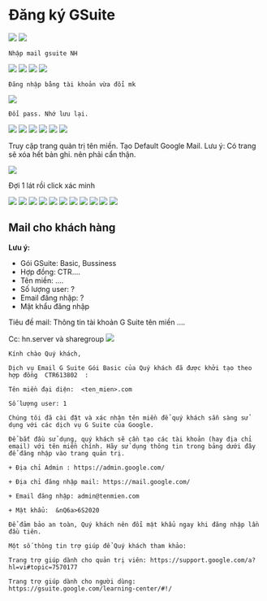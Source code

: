 # Đăng ký GSuite


<img src="https://i.imgur.com/chuat1W.png">

<img src="https://i.imgur.com/4QRZa4A.png">

    Nhập mail gsuite NH

<img src="https://i.imgur.com/FjUyFMw.png">

<img src="https://i.imgur.com/a3chDCs.png">

<img src="https://i.imgur.com/2Sspc8d.png">

<img src="https://i.imgur.com/PLcAnOR.png">

    Đăng nhập bằng tài khoản vừa đổi mk

<img src="https://i.imgur.com/Dl0lMJL.png">

    Đổi pass. Nhớ lưu lại.

<img src="https://i.imgur.com/Ehwjjhk.png">

<img src="https://i.imgur.com/lnRteGE.png">

<img src="https://i.imgur.com/9awS3h0.png">

<img src="https://i.imgur.com/fHZvR1M.png">

<img src="https://i.imgur.com/W830bH7.png">

<img src="https://i.imgur.com/EaFlbXC.png">


Truy cập trang quản trị tên miền. Tạo Default Google Mail.
Lưu ý: Có trang sẽ xóa hết bản ghi. nên phải cẩn thận.

<img src="https://i.imgur.com/2L0kbbM.png">

Đợi 1 lát rồi click xác minh

<img src="https://i.imgur.com/phs3mN7.png">

<img src="https://i.imgur.com/4J2ergC.png">

<img src="https://i.imgur.com/3G5XlzW.png">

<img src="https://i.imgur.com/GR9V35H.png">

<img src="https://i.imgur.com/NEYQFtY.png">

<img src="https://i.imgur.com/KyypGgT.png">

<img src="https://i.imgur.com/au3IwDs.png">

<img src="https://i.imgur.com/rHfXwuE.png">

<img src="https://i.imgur.com/poNcB4A.png">

<img src="https://i.imgur.com/xl6w5Y7.png">

<img src="https://i.imgur.com/yMwjXYk.png">


## Mail cho khách hàng
**Lưu ý:**
- Gói GSuite: Basic, Bussiness
- Hợp đồng: CTR....
- Tên miền: ....
- Số lượng user: ?
- Email đăng nhập: ?
- Mật khẩu đăng nhập


Tiêu đề mail: Thông tin tài khoản G Suite tên miền ....

Cc: hn.server và sharegroup
<img src="https://i.imgur.com/W437UDU.png">

```
Kính chào Quý khách,

Dịch vụ Email G Suite Gói Basic của Quý khách đã được khởi tạo theo hợp đồng  CTR613802  : 

Tên miền đại diện:  <ten_mien>.com

Số lượng user: 1

Chúng tôi đã cài đặt và xác nhận tên miền để quý khách sẵn sàng sử dụng với các dịch vụ G Suite của Google.

Để bắt đầu sử dụng, quý khách sẽ cần tạo các tài khoản (hay địa chỉ email) với tên miền chính. Hãy sử dụng thông tin trong bảng dưới đây để đăng nhập vào trang quản trị.

+ Địa chỉ Admin : https://admin.google.com/

+ Địa chỉ đăng nhập mail: https://mail.google.com/

+ Email đăng nhập: admin@tenmien.com

+ Mật khẩu:  &nQ6a>6S2020

Để đảm bảo an toàn, Quý khách nên đổi mật khẩu ngay khi đăng nhập lần đầu tiên.

Một số thông tin trợ giúp để Quý khách tham khảo:

Trang trợ giúp dành cho quản trị viên: https://support.google.com/a?hl=vi#topic=7570177

Trang trợ giúp dành cho người dùng: https://gsuite.google.com/learning-center/#!/
```
